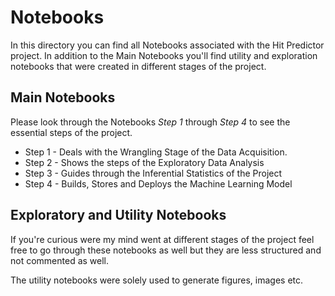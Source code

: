# Notebooks

In this directory you can find all Notebooks associated with the Hit Predictor project. In addition to the Main Notebooks you'll find utility and exploration notebooks that were created in different stages of the project.

## Main Notebooks

Please look through the Notebooks _Step 1_ through _Step 4_ to see the essential steps of the project.

-  Step 1 - Deals with the Wrangling Stage of the Data Acquisition.
-  Step 2 - Shows the steps of the Exploratory Data Analysis
-  Step 3 - Guides through the Inferential Statistics of the Project
-  Step 4 - Builds, Stores and Deploys the Machine Learning Model

## Exploratory and Utility Notebooks

If you're curious were my mind went at different stages of the project feel free to go through these notebooks as well but they are less structured and not commented as well.

The utility notebooks were solely used to generate figures, images etc.
